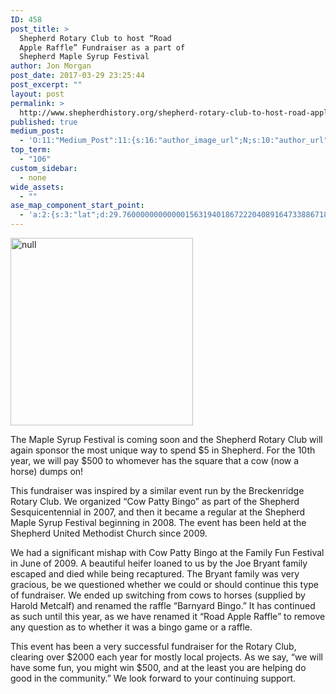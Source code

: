 ```yaml
---
ID: 458
post_title: >
  Shepherd Rotary Club to host “Road
  Apple Raffle” Fundraiser as a part of
  Shepherd Maple Syrup Festival
author: Jon Morgan
post_date: 2017-03-29 23:25:44
post_excerpt: ""
layout: post
permalink: >
  http://www.shepherdhistory.org/shepherd-rotary-club-to-host-road-apple-raffle-fundraiser-as-a-part-of-shepherd-maple-syrup-festival/
published: true
medium_post:
  - 'O:11:"Medium_Post":11:{s:16:"author_image_url";N;s:10:"author_url";N;s:11:"byline_name";N;s:12:"byline_email";N;s:10:"cross_link";s:2:"no";s:2:"id";N;s:21:"follower_notification";s:3:"yes";s:7:"license";s:19:"all-rights-reserved";s:14:"publication_id";s:12:"881fb60cdbf3";s:6:"status";s:4:"none";s:3:"url";N;}'
top_term:
  - "106"
custom_sidebar:
  - none
wide_assets:
  - ""
ase_map_component_start_point:
  - 'a:2:{s:3:"lat";d:29.760000000000001563194018672220408916473388671875;s:3:"lng";d:-95.3799999999999954525264911353588104248046875;}'
---
```

<img title="null" src="http://www.shepherdhistory.org/wp-content/uploads/2017/03/image.png" alt="null" width="292" height="300" />

The Maple Syrup Festival is coming soon and the Shepherd Rotary Club will again sponsor the most unique way to spend $5 in Shepherd. For the 10th year, we will pay $500 to whomever has the square that a cow (now a horse) dumps on!

This fundraiser was inspired by a similar event run by the Breckenridge Rotary Club. We organized “Cow Patty Bingo” as part of the Shepherd Sesquicentennial in 2007, and then it became a regular at the Shepherd Maple Syrup Festival beginning in 2008. The event has been held at the Shepherd United Methodist Church since 2009.

We had a significant mishap with Cow Patty Bingo at the Family Fun Festival in June of 2009. A beautiful heifer loaned to us by the Joe Bryant family escaped and died while being recaptured. The Bryant family was very gracious, be we questioned whether we could or should continue this type of fundraiser. We ended up switching from cows to horses (supplied by Harold Metcalf) and renamed the raffle “Barnyard Bingo.” It has continued as such until this year, as we have renamed it “Road Apple Raffle” to remove any question as to whether it was a bingo game or a raffle.

This event has been a very successful fundraiser for the Rotary Club, clearing over $2000 each year for mostly local projects. As we say, “we will have some fun, you might win $500, and at the least you are helping do good in the community.” We look forward to your continuing support.